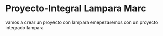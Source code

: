 # Proyecto-Integral Lampara Marc
vamos a crear un proyecto con lampara 
emepezaremos con un proyecto integrado lampara
